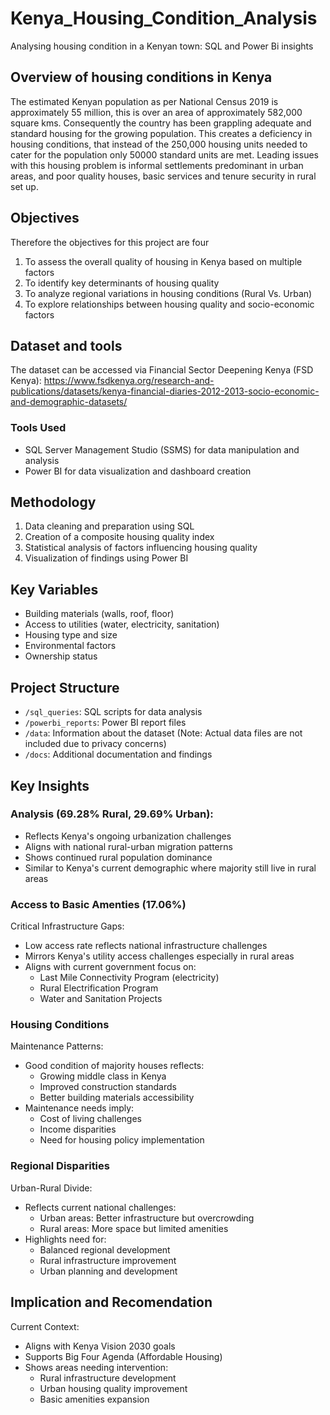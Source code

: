 # Kenya_Housing_Condition_Analysis
Analysing housing condition in a Kenyan town: SQL and Power Bi insights
## Overview of housing conditions in Kenya
The estimated Kenyan population as per National Census 2019 is approximately 55 million, this is over an area of approximately 582,000 square kms. Consequently the country has been grappling adequate and standard housing for the growing population. This creates a deficiency in housing conditions, that instead of the 250,000 housing units needed to cater for the population only 50000 standard units are met. Leading issues with this housing problem is informal settlements predominant in urban areas, and poor quality houses, basic services and tenure security in rural set up.
## Objectives
Therefore the objectives for this project are four
  1. To assess the overall quality of housing in Kenya based on multiple factors
  2. To identify key determinants of housing quality
  3. To analyze regional variations in housing conditions (Rural Vs. Urban)
  4. To explore relationships between housing quality and socio-economic factors
## Dataset and tools
The dataset can be accessed via Financial Sector Deepening Kenya (FSD Kenya): https://www.fsdkenya.org/research-and-publications/datasets/kenya-financial-diaries-2012-2013-socio-economic-and-demographic-datasets/
### Tools Used
- SQL Server Management Studio (SSMS) for data manipulation and analysis
- Power BI for data visualization and dashboard creation
## Methodology
  1. Data cleaning and preparation using SQL
  2. Creation of a composite housing quality index
  3. Statistical analysis of factors influencing housing quality
  4. Visualization of findings using Power BI
## Key Variables
- Building materials (walls, roof, floor)
- Access to utilities (water, electricity, sanitation)
- Housing type and size
- Environmental factors
- Ownership status
## Project Structure
- `/sql_queries`: SQL scripts for data analysis
- `/powerbi_reports`: Power BI report files
- `/data`: Information about the dataset (Note: Actual data files are not included due to privacy concerns)
- `/docs`: Additional documentation and findings
## Key Insights
### Analysis (69.28% Rural, 29.69% Urban):
- Reflects Kenya's ongoing urbanization challenges
- Aligns with national rural-urban migration patterns
- Shows continued rural population dominance
- Similar to Kenya's current demographic where majority still live in rural areas
### Access to Basic Amenties (17.06%)
Critical Infrastructure Gaps:
- Low access rate reflects national infrastructure challenges
- Mirrors Kenya's utility access challenges especially in rural areas
- Aligns with current government focus on:
  * Last Mile Connectivity Program (electricity)
  * Rural Electrification Program
  * Water and Sanitation Projects
### Housing Conditions
Maintenance Patterns:
- Good condition of majority houses reflects:
  * Growing middle class in Kenya
  * Improved construction standards
  * Better building materials accessibility
- Maintenance needs imply:
  * Cost of living challenges
  * Income disparities
  * Need for housing policy implementation
### Regional Disparities
Urban-Rural Divide:
- Reflects current national challenges:
  * Urban areas: Better infrastructure but overcrowding
  * Rural areas: More space but limited amenities
- Highlights need for:
  * Balanced regional development
  * Rural infrastructure improvement
  * Urban planning and development
## Implication and Recomendation
Current Context:
- Aligns with Kenya Vision 2030 goals
- Supports Big Four Agenda (Affordable Housing)
- Shows areas needing intervention:
  * Rural infrastructure development
  * Urban housing quality improvement
  * Basic amenities expansion




